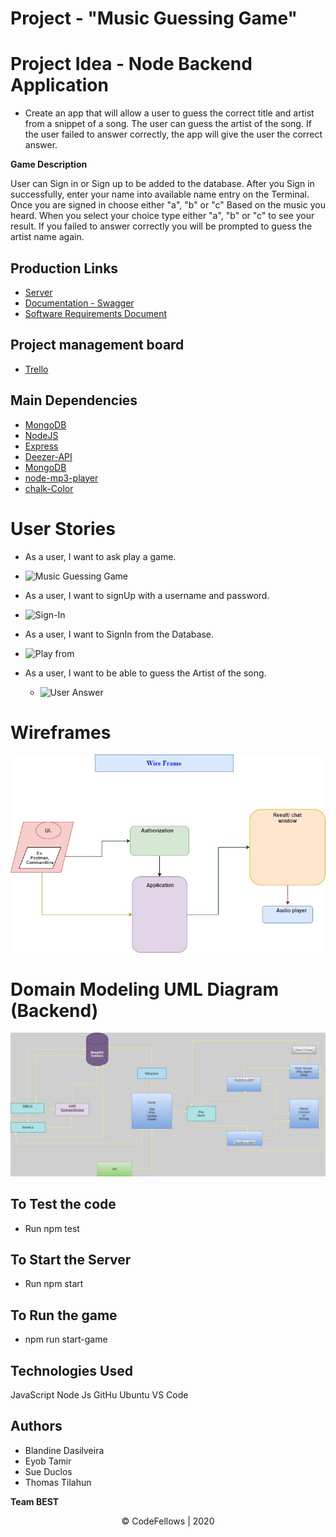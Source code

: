 # Project - "Music Guessing Game"

# Project Idea - Node Backend Application

  * Create an app that will allow a user to guess the correct title and artist from a snippet of a song. The user can guess the artist of the song. If the user failed to answer correctly, the app will give the user the correct answer.

**Game Description**

User can Sign in or Sign up to be added to the database.
After you Sign in successfully, enter your name into available name entry on the Terminal.
Once you are signed in choose either "a", "b" or "c" Based on the music you heard.
When you select your choice type either "a", "b" or "c" to see your result.
If you failed to answer correctly you will be prompted to guess the artist name again.

 
## Production Links

* [Server](https://music-guessing-game.herokuapp.com/) 
* [Documentation - Swagger](https://music-guessing-game.herokuapp.com/api-docs)
* [Software Requirements Document](https://github.com/team-best/401midterm/blob/master/requirements.md)

## Project management board

* [Trello](https://trello.com/b/mwLqGIdt/401-midterm)

## Main Dependencies 

- [MongoDB](https://www.mongodb.com/)
- [NodeJS](https://nodejs.org/en/)
- [Express](https://expressjs.com/) 
- [Deezer-API](https://developers.deezer.com/login?redirect=/api)
- [MongoDB](https://www.mongodb.com/)
- [node-mp3-player](https://www.npmjs.com/package/node-mp3-player)
- [chalk-Color](https://www.npmjs.com/package/chalk)

# User Stories

  * As a user, I want to ask play a game.

  - ![Music Guessing Game](.asset/images/over-all-Activities.png)

  * As a user, I want to signUp with a username and password.

  - ![Sign-In](.asset/images/user-signUn.png)

 * As a user, I want to SignIn from the Database.

  - ![Play from](.asset/images/SignIn.png)

* As a user, I want to be able to guess the Artist of the song.
 
  - ![User Answer](.asset/images/who-The-Artist-of-Song.png)


# Wireframes

![Wireframes](./asset/images/wire-frame.jpg)

# Domain Modeling UML Diagram (Backend)

![Domain Modeling](./asset/images/domain-modeling.jpg)

## To Test the code

- Run npm test 

## To Start the Server

- Run npm start

## To Run the game 

- npm run start-game

## Technologies Used

JavaScript
Node Js
GitHu
Ubuntu
VS Code


## Authors
* Blandine Dasilveira
* Eyob Tamir
* Sue Duclos 
* Thomas Tilahun

 **Team BEST**

 <center>© CodeFellows | 2020</center>
